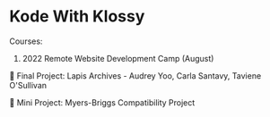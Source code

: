 # Kode With Klossy
Courses:
1. 2022 Remote Website Development Camp (August)

:pushpin: Final Project: Lapis Archives - Audrey Yoo, Carla Santavy, Taviene O'Sullivan

:pushpin: Mini Project: Myers-Briggs Compatibility Project
